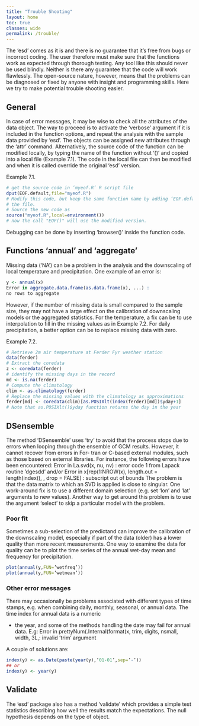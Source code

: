 ```yaml
---
title: "Trouble Shooting"
layout: home
toc: true
classes: wide
permalink: /trouble/
---
```


The ‘esd’ comes as it is and there is no guarantee that it’s free from bugs or incorrect coding. The user therefore must make sure that the functions work as expected through thorough testing.
Any tool like this should never be used blindly. Neither is there any guarantee that the code will work flawlessly. The open-source nature, however, means that the problems can be diagnosed
or fixed by anyone with insight and programming skills. Here we try to make potential trouble shooting easier.



## General
In case of error messages, it may be wise to check all the attributes of the data object. The way to proceed is to activate the ‘verbose’ argument if it is included in the function options,
and repeat the analysis with the sample data provided by ‘esd’. The objects can be assigned new attributes through the ‘attr’ command. Alternatively, the source code of the function can
be modified locally, by typing the name of the function without ‘()’ and copied into a local file (Example 7.1). The code in the local file can then be modified and when it is called override
the original ‘esd’ version.

Example 7.1.
```R
# get the source code in ’myeof.R’ R script file
dput(EOF.default,file="myeof.R")
# Modify this code, but keep the same function name by adding ’EOF.default’ at the top of
# the file.
# Source the new code as
source("myeof.R",local=environment())
# now the call "EOF()" will use the modified version.
```
Debugging can be done by inserting ‘browser()’ inside the function code.

## Functions ‘annual’ and ‘aggregate’
Missing data (‘NA’) can be a problem in the analysis and the downscaling of local temperature
and precipitation. One example of an error is:
```R
y <- annual(x)
Error in aggregate.data.frame(as.data.frame(x), ...) :
no rows to aggregate
```

However, if the number of missing data is small compared to the sample size, they may not have a large effect on the calibration of downscaling models or the aggregated statistics. For the
temperature, a fix can be to use interpolation to fill in the missing values as in Example 7.2. For daily precipitation, a better option can be to replace missing data with zero.

Example 7.2.
```R
# Retrieve 2m air temperature at Ferder Fyr weather station
data(ferder)
# Extract the coredata
z <- coredata(ferder)
# identify the missing days in the record
md <- is.na(ferder)
# Compute the climatology
clim <- as.climatology(ferder)
# Replace the missing values with the climatology as approximations
ferder[md] <- coredata(clim)[as.POSIXlt(index(ferder)[md])$yday+1]
# Note that as.POSIXlt()$yday function returns the day in the year
```

## DSensemble
The method ‘DSensemble’ uses ‘try’ to avoid that the process stops due to errors when looping through the ensemble of GCM results. However, it cannot recover from errors in For-
tran or C-based external modules, such as those based on external libraries. For instance, the following errors have been encountered:
Error in La.svd(x, nu, nv) : error code 1 from Lapack routine ’dgesdd’ and/or Error in x[rep(1:NROW(x), length.out = length(index)), , drop = FALSE] : subscript out of bounds
The problem is that the data matrix to which an SVD is applied is close to singular. One work-around fix is to use a different domain selection (e.g. set ‘lon’ and ‘lat’ arguments to
new values). Another way to get around this problem is to use the argument ‘select’ to skip a particular model with the problem.
### Poor fit
Sometimes a sub-selection of the predictand can improve the calibration of the downscaling model, especially if part of the data (older) has a lower quality than more recent measurements.
One way to examine the data for quality can be to plot the time series of the annual wet-day mean and frequency for precipitation.
```R
plot(annual(y,FUN=’wetfreq’))
plot(annual(y,FUN=’wetmean’))
```
### Other error messages
There may occasionally be problems associated with different types of time stamps, e.g. when combining daily, monthly, seasonal, or annual data. The time index for annual data is a numeric
- the year, and some of the methods handling the date may fail for annual data. E.g: Error in prettyNum(.Internal(format(x, trim, digits, nsmall, width, 3L,: invalid ’trim’ argument

A couple of solutions are: 
```R
index(y) <- as.Date(paste(year(y),’01-01’,sep=’-’))
## or
index(y) <- year(y)
```
## Validate
The ‘esd’ package also has a method ‘validate’ which provides a simple test statistics describing how well the results match the expectations. The null hypothesis depends on the
type of object.

